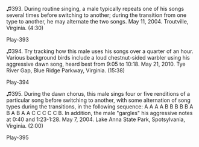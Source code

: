♫393. During routine singing, a male typically repeats one of his songs
several times before switching to another; during the transition from
one type to another, he may alternate the two songs. May 11, 2004.
Troutville, Virginia. (4:30)

Play-393

♫394. Try tracking how this male uses his songs over a quarter of an
hour. Various background birds include a loud chestnut-sided warbler
using his aggressive dawn song, heard best from 9:05 to 10:18. May 21,
2010. Tye River Gap, Blue Ridge Parkway, Virginia. (15:38)

Play-394

♫395. During the dawn chorus, this male sings four or five renditions of
a particular song before switching to another, with some alternation of
song types during the transitions, in the following sequence: A A A A B
B B B B A B A B A A C C C C C B. In addition, the male "gargles" his
aggressive notes at 0:40 and 1:23-1:28. May 7, 2004. Lake Anna State
Park, Spotsylvania, Virginia. (2:00)

Play-395
